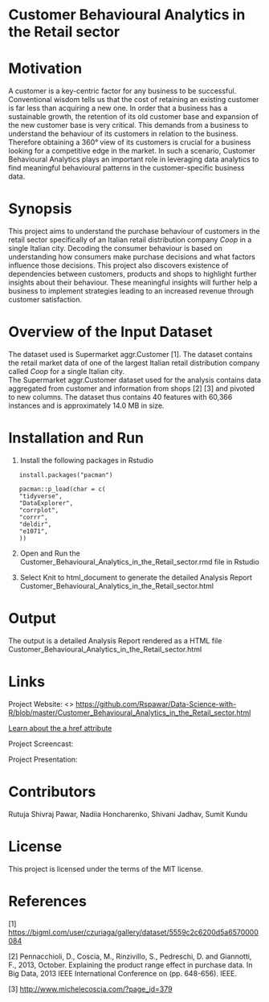 # Customer Behavioural Analytics in the Retail sector
# Motivation
A customer is a key-centric factor for any business to be successful. Conventional wisdom tells us that the cost of retaining an existing customer is far less than acquiring a new one. In order that a business has a sustainable growth, the retention of its old customer base and expansion of the new customer base is very critical. This demands from a business to understand the behaviour of its customers in relation to the business. Therefore obtaining a 360&deg; view of its customers is crucial for a business looking for a competitive edge in the market. In such a scenario, Customer Behavioural Analytics plays an important role in leveraging data analytics to find meaningful behavioural patterns in the customer-specific business data.

# Synopsis
This project aims to understand the purchase behaviour of customers in the retail sector specifically of an Italian retail distribution company <i>Coop</i> in a single Italian city. Decoding the consumer behaviour is based on understanding how consumers make purchase decisions and what factors influence those decisions. This project also discovers existence of dependencies between customers, products and shops to highlight further insights about their behaviour. These meaningful insights will further help a business to implement strategies leading to an increased revenue through customer satisfaction. 

# Overview of the Input Dataset
The dataset used is Supermarket aggr.Customer [1]. The dataset contains the retail market data of one of the largest Italian retail distribution company called <i>Coop</i> for a single Italian city.<br />
The Supermarket aggr.Customer dataset used for the analysis contains data aggregated from customer and information from shops [2] [3] and pivoted to new columns. The dataset thus contains 40 features with 60,366 instances and is approximately 14.0 MB in size.

# Installation and Run

1. Install the following packages in Rstudio

```
   install.packages("pacman")    
```
```
   pacman::p_load(char = c(
   "tidyverse",
   "DataExplorer",
   "corrplot",
   "corrr",
   "deldir",
   "e1071",
   ))
```

2. Open and Run the Customer_Behavioural_Analytics_in_the_Retail_sector.rmd file in Rstudio

3. Select Knit to html_document to generate the detailed Analysis Report Customer_Behavioural_Analytics_in_the_Retail_sector.html

# Output

The output is a detailed Analysis Report rendered as a HTML file Customer_Behavioural_Analytics_in_the_Retail_sector.html

# Links
Project Website: <> https://github.com/Rspawar/Data-Science-with-R/blob/master/Customer_Behavioural_Analytics_in_the_Retail_sector.html

<a href="https://github.com/Rspawar/Data-Science-with-R/blob/master/Customer_Behavioural_Analytics_in_the_Retail_sector.html">Learn about the a href attribute</a>

Project Screencast: 

Project Presentation:

# Contributors
Rutuja Shivraj Pawar, Nadiia Honcharenko, Shivani Jadhav, Sumit Kundu

# License
This project is licensed under the terms of the MIT license.

# References
[1] https://bigml.com/user/czuriaga/gallery/dataset/5559c2c6200d5a6570000084

[2] Pennacchioli, D., Coscia, M., Rinzivillo, S., Pedreschi, D. and Giannotti, F., 2013, October. Explaining the product range effect in purchase data. In Big Data, 2013 IEEE International Conference on (pp. 648-656). IEEE.

[3] http://www.michelecoscia.com/?page_id=379


